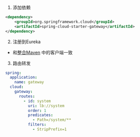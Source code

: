 1. 添加依赖

```xml
<dependency>
    <groupId>org.springframework.cloud</groupId>
    <artifactId>spring-cloud-starter-gateway</artifactId>
</dependency>
```
2. 注册到Eureka
  
 - 和[整合Maven](/SpringCloud/整合Maven.md)
 中的客户端一致

 3. 路由转发

```yml
spring:
  application:
    name: gateway
  cloud:
    gateway:
      routes:
        - id: system
          uri: lb://system
          order: 1
          predicates:
            - Path=/system/**
          filters:
            - StripPrefix=1
```